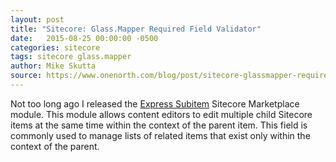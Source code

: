```yaml
---
layout: post
title: "Sitecore: Glass.Mapper Required Field Validator"
date:   2015-08-25 00:00:00 -0500
categories: sitecore
tags: sitecore glass.mapper
author: Mike Skutta
source: https://www.onenorth.com/blog/post/sitecore-glassmapper-required-field-validator
---
```


Not too long ago I released the [Express Subitem](https://marketplace.sitecore.net/Modules/E/Express_Subitem.aspx?sc_lang=en) Sitecore Marketplace module. This module allows content editors to edit multiple child Sitecore items at the same time within the context of the parent item. This field is commonly used to manage lists of related items that exist only within the context of the parent.